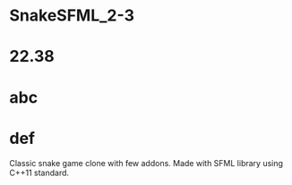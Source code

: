 # SnakeSFML_2-3
# 22.38
# abc
# def
Classic snake game clone with few addons. Made with SFML library using C++11 standard. 
